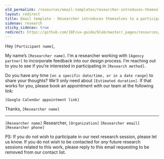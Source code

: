 ```yaml
---
old_permalink: /resources/email-templates/researcher-introduces-themselves
layout: redirect
title: Email template - Researcher introduces themselves to a participant
sidenav: research
sticky_sidenav: true
redirect: https://github.com/18F/ux-guide/blob/master/_pages/resources/email-templates/researcher-introduces-themselves.md
---
```


Hey `[Participant name]`,

My name’s `[Researcher name]`. I'm a researcher working with `[Agency partner]` to incorporate feedback into our design process. I’m reaching out to you to see if you’re interested in participating in `[Research method]`.

Do you have any time `[on a specific date/time, or in a date range]` to share your thoughts? We'll only need about `[Estimated duration]`. If that works for you, please book an appointment with our team at the following link:

`[Google Calendar appointment link]`

Thanks,
`[Researcher name]`

---

`[Researcher name]`
Researcher, `[Organization]`
`[Researcher email]`
`[Researcher phone]`


PS: If you do not wish to participate in our next research session, please let us know. If you do not wish to be contacted for *any* future research sessions related to this work, please reply to this email requesting to be removed from our contact list.
